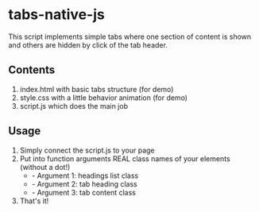 # tabs-native-js

This script implements simple tabs where one section of content is shown and others are hidden by click of the tab header.

<h2>Contents</h2>
<ol>
<li>index.html with basic tabs structure (for demo)</li>
<li>style.css with a little behavior animation (for demo)</li>
<li>script.js which does the main job</li>
</ol>


<h2>Usage</h2>
<ol>
<li>Simply connect the script.js to your page </li>
<li>Put into function arguments REAL class names of your elements (without a dot!) 
<ul>
<li>- Argument 1: headings list class</li>
<li>- Argument 2: tab heading class</li>
<li>- Argument 3: tab content class</li>
</ul>
</li>
<li>That's it!</li>
</ol>